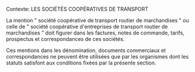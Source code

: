 Contexte: LES SOCIÉTÉS COOPÉRATIVES DE TRANSPORT

La mention " société coopérative de transport routier de marchandises " ou celle de " société coopérative d'entreprises de transport routier de marchandises " doit figurer dans les factures, notes de commande, tarifs, prospectus et correspondances de ces sociétés.

Ces mentions dans les dénomination, documents commerciaux et correspondances ne peuvent être utilisées que par les organismes dont les statuts satisfont aux conditions fixées par la présente section.